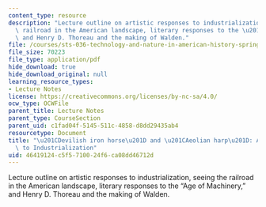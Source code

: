 ```yaml
---
content_type: resource
description: "Lecture outline on artistic responses to industrialization, seeing the\
  \ railroad in the American landscape, literary responses to the \u201CAge of Machinery,\u201D\
  \ and Henry D. Thoreau and the making of Walden."
file: /courses/sts-036-technology-and-nature-in-american-history-spring-2008/46419124c5f5710024f6ca08dd46712d_wk5_outline.pdf
file_size: 70223
file_type: application/pdf
hide_download: true
hide_download_original: null
learning_resource_types:
- Lecture Notes
license: https://creativecommons.org/licenses/by-nc-sa/4.0/
ocw_type: OCWFile
parent_title: Lecture Notes
parent_type: CourseSection
parent_uid: c1fad04f-5145-511c-4858-d8dd29435ab4
resourcetype: Document
title: "\u201CDevilish iron horse\u201D and \u201CAeolian harp\u201D: Artistic Responses\
  \ to Industrialization"
uid: 46419124-c5f5-7100-24f6-ca08dd46712d
---
```

Lecture outline on artistic responses to industrialization, seeing the railroad in the American landscape, literary responses to the “Age of Machinery,” and Henry D. Thoreau and the making of Walden.